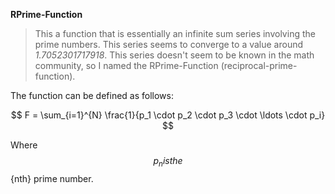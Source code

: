 **RPrime-Function**

> This a function that is essentially an infinite sum series involving the prime numbers. This series seems to converge to a value around *1.7052301717918*. This series doesn't seem to be known in the math community, so I named the RPrime-Function (reciprocal-prime-function).

The function can be defined as follows:

$$
F = \sum_{i=1}^{N} \frac{1}{p_1 \cdot p_2 \cdot p_3 \cdot \ldots \cdot p_i}
$$

Where $${p_n} is the $${nth} prime number.

